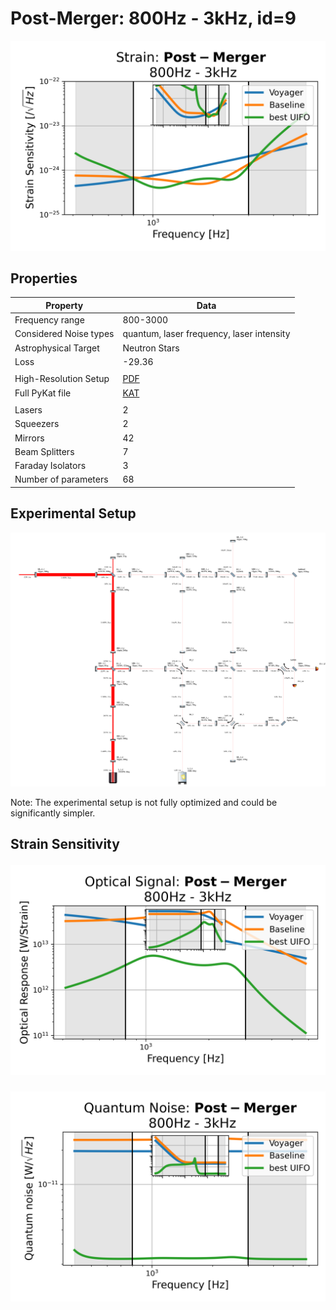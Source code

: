 # Post-Merger: 800Hz - 3kHz, id=9
<p align="center"><img src="strain.png" alt="Plot of Strain" width="666px"></p>

## Properties
| Property                              | Data                                                       |
| ------------------------------------- | ----------------------------------------------------------------- |
| Frequency range                   | 800-3000 |
| Considered Noise types                   | quantum, laser frequency, laser intensity |
| Astrophysical Target                   | Neutron Stars |
| Loss               | -29.36 |
|               |  |
| High-Resolution Setup | [PDF](setup.pdf) |
| Full PyKat file       | [KAT](CFGS_8_-29.36_68_1472744671_0_4195923821.txt) |
|               |  |
| Lasers |  2 |
| Squeezers |  2 |
| Mirrors |  42 |
| Beam Splitters |  7 |
| Faraday Isolators |  3 |
| Number of parameters  | 68 |
## Experimental Setup
<p align="center"><img src="setup.png" alt="setup" width="666px"></p>

Note: The experimental setup is not fully optimized and could be significantly simpler.

## Strain Sensitivity<p align="center"><img src="signal.png" alt="Plot of Signal" width="666px"></p>

<p align="center"><img src="noise.png" alt="Plot of Noise" width="666px"></p>

